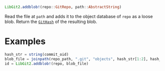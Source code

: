 ```julia
LibGit2.addblob!(repo::GitRepo, path::AbstractString)
```

Read the file at `path` and adds it to the object database of `repo` as a loose blob. Return the [`GitHash`](@ref) of the resulting blob.

# Examples

```julia
hash_str = string(commit_oid)
blob_file = joinpath(repo_path, ".git", "objects", hash_str[1:2], hash_str[3:end])
id = LibGit2.addblob!(repo, blob_file)
```
